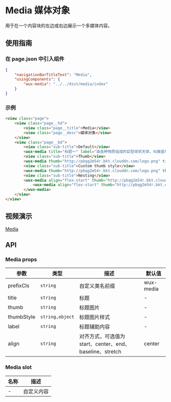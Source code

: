 # Media 媒体对象

用于在一个内容块的左边或右边展示一个多媒体内容。

## 使用指南

### 在 page.json 中引入组件

```json
{
    "navigationBarTitleText": "Media",
    "usingComponents": {
        "wux-media": "../../dist/media/index"
    }
}
```

### 示例

```html
<view class="page">
    <view class="page__hd">
        <view class="page__title">Media</view>
        <view class="page__desc">媒体对象</view>
    </view>
    <view class="page__bd">
        <view class="sub-title">Default</view>
        <wux-media title="标题一" label="由各种物质组成的巨型球状天体，叫做星球。星球有一定的形状，有自己的运行轨道。"></wux-media>
        <view class="sub-title">Thumb</view>
        <wux-media thumb="http://pbqg2m54r.bkt.clouddn.com/logo.png" title="标题一" label="由各种物质组成的巨型球状天体，叫做星球。星球有一定的形状，有自己的运行轨道。"></wux-media>
        <view class="sub-title">Custom thumb style</view>
        <wux-media thumb="http://pbqg2m54r.bkt.clouddn.com/logo.png" thumb-style="border-radius: 50%" title="标题一" label="由各种物质组成的巨型球状天体，叫做星球。星球有一定的形状，有自己的运行轨道。"></wux-media>
        <view class="sub-title">Nesting</view>
        <wux-media align="flex-start" thumb="http://pbqg2m54r.bkt.clouddn.com/logo.png" title="标题一" label="由各种物质组成的巨型球状天体，叫做星球。星球有一定的形状，有自己的运行轨道。">
            <wux-media align="flex-start" thumb="http://pbqg2m54r.bkt.clouddn.com/logo.png" title="标题一" label="由各种物质组成的巨型球状天体，叫做星球。星球有一定的形状，有自己的运行轨道。"></wux-media>
        </wux-media>
    </view>
</view>
```

## 视频演示

[Media](./_media/media.mp4 ':include :type=iframe width=375px height=667px')

## API

### Media props

| 参数 | 类型 | 描述 | 默认值 |
| --- | --- | --- | --- |
| prefixCls | <code>string</code> | 自定义类名前缀 | wux-media |
| title | <code>string</code> | 标题 | - |
| thumb | <code>string</code> | 标题图片 | - |
| thumbStyle | <code>string,object</code> | 标题图片样式 | - |
| label | <code>string</code> | 标题辅助内容 | - |
| align | <code>string</code> | 对齐方式，可选值为 start、center、end、baseline、stretch | center |

### Media slot

| 名称 | 描述 |
| --- | --- |
| - | 自定义内容 |